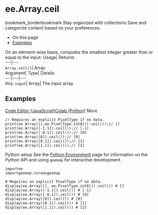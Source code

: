  
#  ee.Array.ceil 
bookmark_borderbookmark Stay organized with collections  Save and categorize content based on your preferences.
  * On this page
  * [Examples](https://developers.google.com/earth-engine/apidocs/ee-array-ceil#examples)


On an element-wise basis, computes the smallest integer greater than or equal to the input. 
Usage| Returns  
---|---  
`Array.ceil()`| Array  
Argument| Type| Details  
---|---|---  
this: `input`| Array| The input array.  
## Examples
[Code Editor (JavaScript)](https://developers.google.com/earth-engine/apidocs/ee-array-ceil#code-editor-javascript-sample)[Colab (Python)](https://developers.google.com/earth-engine/apidocs/ee-array-ceil#colab-python-sample) More
```
// Requires an explicit PixelType if no data.
print(ee.Array([],ee.PixelType.int8()).ceil());// []
print(ee.Array([-1.1]).ceil());// [-1]
print(ee.Array([-0.1]).ceil());// [0]
print(ee.Array([0]).ceil());// [0]
print(ee.Array([0.1]).ceil());// [1]
print(ee.Array([1.1]).ceil());// [2]
```
Python setup
See the [ Python Environment](https://developers.google.com/earth-engine/guides/python_install) page for information on the Python API and using `geemap` for interactive development.
```
importee
importgeemap.coreasgeemap
```
```
# Requires an explicit PixelType if no data.
display(ee.Array([], ee.PixelType.int8()).ceil()) # []
display(ee.Array([-1.1]).ceil()) # [-1]
display(ee.Array([-0.1]).ceil()) # [0]
display(ee.Array([0]).ceil()) # [0]
display(ee.Array([0.1]).ceil()) # [1]
display(ee.Array([1.1]).ceil()) # [2]
```

